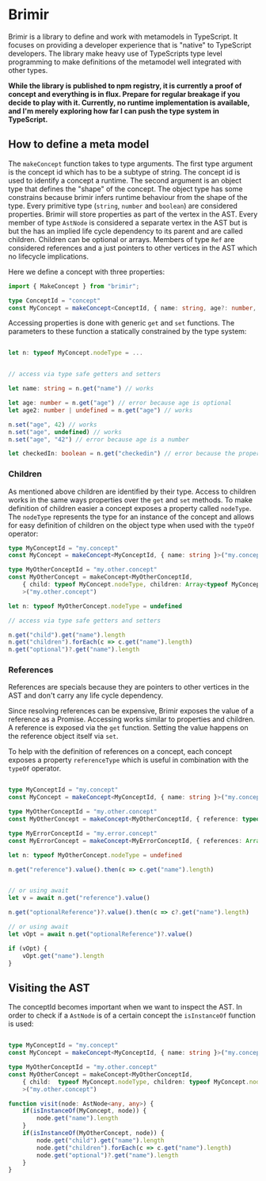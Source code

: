 # Brimir

Brimir is a library to define and work with metamodels in TypeScript. It focuses on providing a developer experience that is "native" to TypeScript developers. 
The library make heavy use of TypeScripts type level programming to make definitions of the metamodel well integrated with other types. 



**While the library is published to npm registry, it is currently a proof of concept and everything is in flux. Prepare for regular breakage if you decide to 
play with it. Currently, no runtime implementation is available, and I'm merely exploring how far I can push the type system in TypeScript.**

## How to define a meta model

The `makeConcept` function takes to type arguments. The first type argument is the concept id which has to be a subtype of
string. The concept id is used to identify a concept a runtime. The second argument is an object type that defines the
"shape" of the concept. The object type has some constrains because brimir infers runtime behaviour from the shape of the
type. Every primitive type (`string`, `number` and `boolean`) are considered properties. Brimir will store properties
as part of the vertex in the AST. Every member of type `AstNode` is considered a separate vertex in the AST but is but the
has an implied life cycle dependency to its parent and are called children. Children can be optional or arrays.
Members of type `Ref` are considered references and a just pointers to other vertices in the AST which no lifecycle implications.

Here we define a concept with three properties:

```typescript
import { MakeConcept } from "brimir";

type ConceptId = "concept"
const MyConcept = makeConcept<ConceptId, { name: string, age?: number, checkedId: boolean }>("concept")
```

Accessing properties is done with generic `get` and `set` functions. The parameters to these function a statically 
constrained by the type system:

```typescript

let n: typeof MyConcept.nodeType = ...


// access via type safe getters and setters

let name: string = n.get("name") // works

let age: number = n.get("age") // error because age is optional
let age2: number | undefined = n.get("age") // works

n.set("age", 42) // works
n.set("age", undefined) // works
n.set("age", "42") // error because age is a number

let checkedIn: boolean = n.get("checkedin") // error because the property name is wrong


```

### Children

As mentioned above children are identified by their type. Access to children works in the same ways properties over 
the `get` and `set` methods. To make definition of children easier a concept exposes a property called `nodeType`. The 
`nodeType` represents the type for an instance of the concept and allows for easy definition of children on the object type
when used with the `typeOf` operator: 

```typescript
type MyConceptId = "my.concept"
const MyConcept = makeConcept<MyConceptId, { name: string }>("my.concept")

type MyOtherConceptId = "my.other.concept"
const MyOtherConcept = makeConcept<MyOtherConceptId,
	{ child: typeof MyConcept.nodeType, children: Array<typeof MyConcept.nodeType>, optional?: typeof MyConcept.nodeType}
	>("my.other.concept")

let n: typeof MyOtherConcept.nodeType = undefined

// access via type safe getters and setters

n.get("child").get("name").length
n.get("children").forEach(c => c.get("name").length)
n.get("optional")?.get("name").length

```

### References

References are specials because they are pointers to other vertices in the AST and don't carry any life cycle dependency.

Since resolving references can be expensive, Brimir exposes the value of a reference as a Promise. Accessing works similar to properties and children.
A reference is exposed via the `get` function. Setting the value happens on the reference object itself via `set`.

To help with the definition of references on a concept, each concept exposes a property `referenceType` which is useful 
in combination with the `typeOf` operator. 

```typescript

type MyConceptId = "my.concept"
const MyConcept = makeConcept<MyConceptId, { name: string }>("my.concept")

type MyOtherConceptId = "my.other.concept"
const MyOtherConcept = makeConcept<MyOtherConceptId, { reference: typeof MyConcept.referenceType, optionalReference?: typeof MyConcept.referenceType }>("my.other.concept")

type MyErrorConceptId = "my.error.concept"
const MyErrorConcept = makeConcept<MyErrorConceptId, { references: Array<typeof MyConcept.referenceType> }>("my.error.concept") //error, no arrays are allowed

let n: typeof MyOtherConcept.nodeType = undefined

n.get("reference").value().then(c => c.get("name").length)


// or using await
let v = await n.get("reference").value()

n.get("optionalReference")?.value().then(c => c?.get("name").length)

// or using await
let vOpt = await n.get("optionalReference")?.value()

if (vOpt) {
	vOpt.get("name").length
}
```

## Visiting the AST

The conceptId becomes important when we want to inspect the AST. In order to check if a `AstNode` is of a certain concept
the `isInstanceOf` function is used: 

```typescript

type MyConceptId = "my.concept"
const MyConcept = makeConcept<MyConceptId, { name: string }>("my.concept")

type MyOtherConceptId = "my.other.concept"
const MyOtherConcept = makeConcept<MyOtherConceptId,
	{ child:  typeof MyConcept.nodeType, children: typeof MyConcept.nodeType[], optional?: typeof MyConcept.nodeType}
	>("my.other.concept")

function visit(node: AstNode<any, any>) {
	if(isInstanceOf(MyConcept, node)) {
		node.get("name").length
	}
	if(isInstanceOf(MyOtherConcept, node)) {
		node.get("child").get("name").length
		node.get("children").forEach(c => c.get("name").length)
		node.get("optional")?.get("name").length
	}
}
```